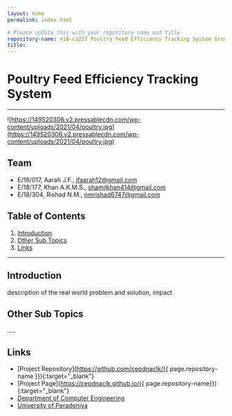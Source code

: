 ```yaml
---
layout: home
permalink: index.html

# Please update this with your repository name and title
repository-name: e18-co227 Poultry Feed Efficiency Tracking System Group-12
title:
---
```


[comment]: # "This is the standard layout for the project, but you can clean this and use your own template"

# Poultry Feed Efficiency Tracking System

---


![https://149520306.v2.pressablecdn.com/wp-content/uploads/2021/04/poultry.jpg](https://149520306.v2.pressablecdn.com/wp-content/uploads/2021/04/poultry.jpg)


## Team
-  E/18/017, Aarah J.F., [jfaarah12@gmail.com](mailto:jfaarah12@gmail.com)
-  E/18/177, Khan A.K.M.S., [shamilkhan414@gmail.com](mailto:shamilkhan414@gmail.com)
-  E/18/304, Rishad N.M., [nmrishad6747@gmail.com](mailto:nmrishad6747@gmail.com)

## Table of Contents
1. [Introduction](#introduction)
2. [Other Sub Topics](#other-sub-topics)
3. [Links](#links)

---

## Introduction

 description of the real world problem and solution, impact

## Other Sub Topics

.....

## Links

- [Project Repository](https://github.com/cepdnaclk/{{ page.repository-name }}){:target="_blank"}
- [Project Page](https://cepdnaclk.github.io/{{ page.repository-name}}){:target="_blank"}
- [Department of Computer Engineering](http://www.ce.pdn.ac.lk/)
- [University of Peradeniya](https://eng.pdn.ac.lk/)


[//]: # (Please refer this to learn more about Markdown syntax)
[//]: # (https://github.com/adam-p/markdown-here/wiki/Markdown-Cheatsheet)
